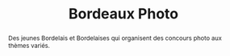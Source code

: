 ---
visibleInCms: true
draft: false

technos: 
    - laravel
    - mysql
    - javascript
    - tailwindcss
categories:
    - Development

title: Bordeaux Photo
abstract: "Des jeunes Bordelais et Bordelaises qui organisent des concours photo aux thèmes variés."
project_url: https://bordeaux-photo.fr
github_url: https://github.com/arthaud-proust/fr.bordeaux-photo


content:
    -   title: Aux origines
        date: Mars 2021
        lines:
            - "Passionné par la photo, j'ai envie de revoir du monde après le confinement dû au covid-19. J'avais participé à un marathon photo à Bordeaux avec mon père il y plusieurs années."
            - "Je décide de me lancer dans l'organisation de concours photos."

    -   title: La création du projet
        lines:
            - "Je tâte le terrain autour de moi, j'obtiens des avis favorables: bon nombre de personnes aimeraient participer à des concours photo."

    -   title: Les débuts
        lines: 
            - "Je communique alors mon ambition et recrute ceux qui constituerons l'équipe Bordeaux Photo: Rédactrices, graphiste, photographes, membres du jury."

    -   title: Création du site
        date: Avril 2021
        lines:
            - "Le site doit permettre aux gens de participer simplement. Après création du compte on peut envoyer sa photo pour l'évènement en cours. Le vote du jury s'y fait également, le calcul et l'affichage des résultats est automatisé."

    -   title: Premier concours
        date: Avril 2021
        lines:
            - "On y est ! Premier thème choisi par le jury : Le temps passe."

    -   title: Évolution du projet
        date: Avril à novembre 2021
        lines: 
            - "L'équipe évolue, plusieurs autres concours s'organisent. Nous prévoyons l'ouverture à d'autres types d'évènements : rallyes à thèmes, concours sur google maps, etc."
    
    -   title: Nous sommes en pause
        date: Depuis novembre 2021
        lines:
            - "Chacun fait ses études, le temps manque... Le projet reste en suspens mais nous gardons en tête toutes les bonnes idées que nous avons."
            - "Le projet reprendra son cours on vous le promet :)"

---